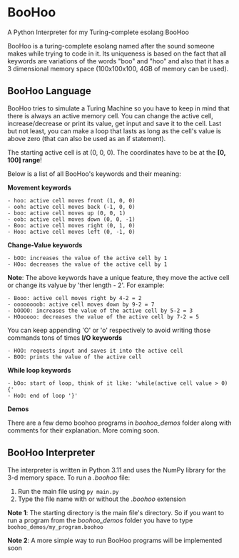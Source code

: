 # BooHoo
A Python Interpreter for my Turing-complete esolang BooHoo

BooHoo is a turing-complete esolang named after the sound someone makes while trying to code in it. Its uniqueness is based on the fact that all keywords are variations of the words "boo" and "hoo" and also that it has a 3 dimensional memory space (100x100x100, 4GB of memory can be used). 

## BooHoo Language
BooHoo tries to simulate a Turing Machine so you have to keep in mind that there is always an active memory cell. You can change the active cell, increase/decrease or print its value, get input and save it to the cell. Last but not least, you can make a loop that lasts as long as the cell's value is above zero (that can also be used as an if statement).

The starting active cell is at (0, 0, 0). The coordinates have to be at the **[0, 100] range**!

Below is a list of all BooHoo's keywords and their meaning:

**Movement keywords**
```
- hoo: active cell moves front (1, 0, 0)
- ooh: active cell moves back (-1, 0, 0)
- boo: active cell moves up (0, 0, 1)
- oob: active cell moves down (0, 0, -1)
- Boo: active cell moves right (0, 1, 0)
- Hoo: active cell moves left (0, -1, 0)
```
**Change-Value keywords**
```
- bOO: increases the value of the active cell by 1
- HOo: decreases the value of the active cell by 1
```
**Note**: The above keywords have a unique feature, they move the active cell or change its valyue by 'ther length - 2'. For example:
```
- Booo: active cell moves right by 4-2 = 2
- oooooooob: active cell moves down by 9-2 = 7
- bOOOO: increases the value of the active cell by 5-2 = 3
- HOooooo: decreases the value of the active cell by 7-2 = 5
```
You can keep appending 'O' or 'o' respectively to avoid writing those commands tons of times
**I/O keywords**
```
- HOO: requests input and saves it into the active cell
- BOO: prints the value of the active cell
```
**While loop keywords**
```
- bOo: start of loop, think of it like: 'while(active cell value > 0) {'
- HoO: end of loop '}'
```

**Demos**

There are a few demo boohoo programs in _boohoo_demos_ folder along with comments for their explanation. More coming soon.

## BooHoo Interpreter ##
The interpreter is written in Python 3.11 and uses the NumPy library for the 3-d memory space. To run a _.boohoo_ file:
1) Run the main file using ```py main.py```
2) Type the file name with or without the _.boohoo_ extension
   
**Note 1**: The starting directory is the main file's directory. So if you want to run a program from the _boohoo_demos_ folder you have to type ```boohoo_demos/my_program.boohoo```

**Note 2**: A more simple way to run BooHoo programs will be implemented soon
